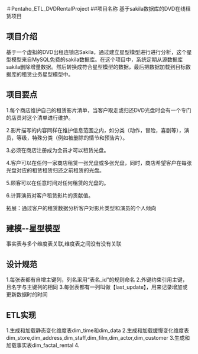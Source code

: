 ＃Pentaho_ETL_DVDRentalProject
##项目名称
基于sakila数据库的DVD在线租赁项目

## 项目介绍
基于一个虚拟的DVD出租连锁店Sakila，通过建立星型模型进行进行分析，这个星型模型来自MySQL免费的sakila数据库。在这个项目中，系统定期从源数据库sakila删除增量数据。然后转换成符合星型模型的数据，最后把数据加载到目标数据库的租赁业务星型模型中。

## 项目要点

1.每个商店维护自己的租赁影片清单，当客户取走或归还DVD光盘时会有一个专门的店员对这个清单进行维护。

2.影片描写的内容同样在维护信息范围之内，如分类（动作，冒险，喜剧等），演员，等级，特殊分类（例如被删除的情节和预告片）。

3.必须在商店注册成为会员才可以租赁光盘。

4.客户可以在任何一家商店租赁一张光盘或多张光盘，同时，商店希望客户在每张光盘对应的租赁租赁归还之前租赁的光盘。

5.顾客可以在任意时间对任何租赁的光盘的。

6.计算演员对客户租赁影片的贡献值。

拓展：通过客户的租赁数据分析客户对影片类型和演员的个人倾向

## 建模--星型模型
事实表与多个维度表关联,维度表之间没有没有关联
## 设计规范
1.每张表都有自增主键列，列名采用“表名_id”的规则命名
2.外键约束引用主键，且名字与主键列的相同
3.每张表都有一列叫做【last_update】，用来记录增加或更新数据时的时间
## ETL实现
1.生成和加载静态变化维度表dim_time和dim_data
2.生成和加载缓慢变化维度表dim_store,dim_address,dim_staff,dim_film,dim_actor,dim_customer
3.生成和加载事实表dim_factal_rental
4.


